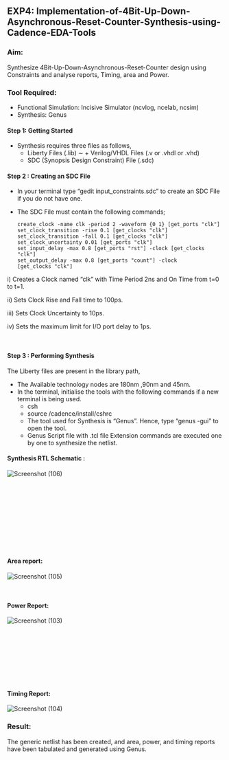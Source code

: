 ## EXP4: Implementation-of-4Bit-Up-Down-Asynchronous-Reset-Counter-Synthesis-using-Cadence-EDA-Tools
### Aim:

Synthesize 4Bit-Up-Down-Asynchronous-Reset-Counter design using Constraints and analyse reports, Timing, area and Power.

### Tool Required:

- Functional Simulation: Incisive Simulator (ncvlog, ncelab, ncsim)
- Synthesis: Genus

#### Step 1: Getting Started

- Synthesis requires three files as follows,
   + Liberty Files (.lib) &sim; + Verilog/VHDL Files (.v or .vhdl or .vhd)
   + SDC (Synopsis Design Constraint) File (.sdc)

#### Step 2 : Creating an SDC File

-	In your terminal type “gedit input_constraints.sdc” to create an SDC File if you do not have one.
-	The SDC File must contain the following commands;

        create_clock -name clk -period 2 -waveform {0 1} [get_ports "clk"]
        set_clock_transition -rise 0.1 [get_clocks "clk"]
        set_clock_transition -fall 0.1 [get_clocks "clk"]
        set_clock_uncertainty 0.01 [get_ports "clk"]
        set_input_delay -max 0.8 [get_ports "rst"] -clock [get_clocks "clk"]
        set_output_delay -max 0.8 [get_ports "count"] -clock [get_clocks "clk"]

i) Creates a Clock named “clk” with Time Period 2ns and On Time from t=0 to t=1.

ii) Sets Clock Rise and Fall time to 100ps.

iii) Sets Clock Uncertainty to 10ps.

iv) Sets the maximum limit for I/O port delay to 1ps.

<br>

#### Step 3 : Performing Synthesis

The Liberty files are present in the library path,

- The Available technology nodes are 180nm ,90nm and 45nm.
- In the terminal, initialise the tools with the following commands if a new terminal is being
used.
   + csh
   + source /cadence/install/cshrc
   + The tool used for Synthesis is “Genus”. Hence, type “genus -gui” to open the tool.
   + Genus Script file with .tcl file Extension commands are executed one by one to synthesize the netlist.

#### Synthesis RTL Schematic :

![Screenshot (106)](https://github.com/user-attachments/assets/7b02cdbc-ae07-4d20-bf3b-6413ca359964)

<br>
<br>
<br>
<br>
<br>
<br>
<br>
<br>
<br>

#### Area report:

![Screenshot (105)](https://github.com/user-attachments/assets/cd516bb1-2dcb-40f1-afd2-410bac47cb44)

<br>

#### Power Report:

![Screenshot (103)](https://github.com/user-attachments/assets/13ccf5ab-aecc-43ac-b7fd-1674b846c569)

<br>
<br>
<br>
<br>
<br>
<br>
<br>

#### Timing Report: 

![Screenshot (104)](https://github.com/user-attachments/assets/828a8f6d-30ce-463c-8b2a-9b33437734ca)

### Result: 

The generic netlist has been created, and area, power, and timing reports have been tabulated and generated using Genus.





